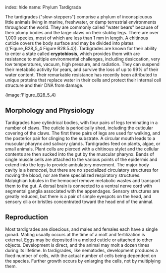 index: hide
name: Phylum Tardigrada

The tardigrades ("slow-steppers") comprise a phylum of inconspicuous little animals living in marine, freshwater, or damp terrestrial environments throughout the world. They are commonly called "water bears" because of their plump bodies and the large claws on their stubby legs. There are over 1,000 species, most of which are less than 1 mm in length. A chitinous cuticle covers the body surface and may be divided into plates ({'Figure_B28_5_4 Figure B28.5.4}). Tardigrades are known for their ability to enter a state called  **cryptobiosis**, which provides them with are resistance to multiple environmental challenges, including desiccation, very low temperatures, vacuum, high pressure, and radiation. They can suspend their metabolic activity for years, and survive the loss of up to 99% of their water content. Their remarkable resistance has recently been attributed to unique proteins that replace water in their cells and protect their internal cell structure and their DNA from damage.


{image:'Figure_B28_5_4}
        

## Morphology and Physiology

Tardigrades have cylindrical bodies, with four pairs of legs terminating in a number of claws. The cuticle is periodically shed, including the cuticular covering of the claws. The first three pairs of legs are used for walking, and the posterior pair for clinging to the substrate. A circular mouth leads to a muscular pharynx and salivary glands. Tardigrades feed on plants, algae, or small animals. Plant cells are pierced with a chitinous stylet and the cellular contents are then sucked into the gut by the muscular pharynx. Bands of single muscle cells are attached to the various points of the epidermis and extend into the legs to provide ambulatory movement. The major body cavity is a  *hemocoel*, but there are no specialized circulatory structures for moving the blood, nor are there specialized respiratory structures. Malpighian tubules in the hemocoel remove metabolic wastes and transport them to the gut. A dorsal brain is connected to a ventral nerve cord with segmental ganglia associated with the appendages. Sensory structures are greatly reduced, but there is a pair of simple eyespots on the head, and sensory cilia or bristles concentrated toward the head end of the animal.

## Reproduction

Most tardigrades are dioecious, and males and females each have a single gonad. Mating usually occurs at the time of a molt and fertilization is external. Eggs may be deposited in a molted cuticle or attached to other objects. Development is direct, and the animal may molt a dozen times during its lifetime. In tardigrades, like nematodes, development produces a fixed number of cells, with the actual number of cells being dependent on the species. Further growth occurs by enlarging the cells, not by multiplying them.

